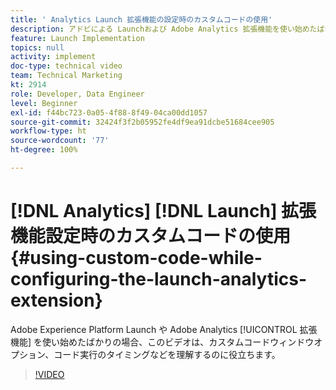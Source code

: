 ```yaml
---
title: ' Analytics Launch 拡張機能の設定時のカスタムコードの使用'
description: アドビによる Launchおよび Adobe Analytics 拡張機能を使い始めたばかりの場合、このビデオは、カスタムコードウィンドウオプション、コード実行のタイミングなどを理解するのに役立ちます。
feature: Launch Implementation
topics: null
activity: implement
doc-type: technical video
team: Technical Marketing
kt: 2914
role: Developer, Data Engineer
level: Beginner
exl-id: f44bc723-0a05-4f88-8f49-04ca00dd1057
source-git-commit: 32424f3f2b05952fe4df9ea91dcbe51684cee905
workflow-type: ht
source-wordcount: '77'
ht-degree: 100%

---
```


# [!DNL Analytics] [!DNL Launch] 拡張機能設定時のカスタムコードの使用 {#using-custom-code-while-configuring-the-launch-analytics-extension}

Adobe Experience Platform Launch や Adobe Analytics [!UICONTROL 拡張機能] を使い始めたばかりの場合、このビデオは、カスタムコードウィンドウオプション、コード実行のタイミングなどを理解するのに役立ちます。

>[!VIDEO](https://video.tv.adobe.com/v/27272/?quality=9)
